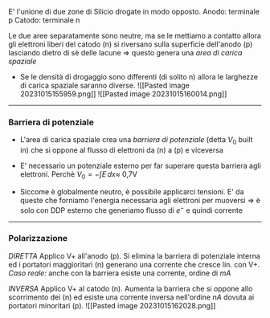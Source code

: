 E' l'unione di due zone di Silicio drogate in modo opposto. 
Anodo: terminale p
Catodo: terminale n

Le due aree separatamente sono neutre, ma se le mettiamo a contatto allora gli elettroni liberi del catodo (n) si riversano sulla superficie dell'anodo (p) lasciando dietro di sè delle lacune => questo genera una *area di carica spaziale*
- Se le densità di drogaggio sono differenti (di solito n) allora le larghezze di carica spaziale saranno diverse.
![[Pasted image 20231015155959.png]]
![[Pasted image 20231015160014.png]]

---
### Barriera di potenziale

- L'area di carica spaziale crea una *barriera di potenziale* (detta $V_0$ built in) che si oppone al flusso di elettroni da (n) a (p) e viceversa
- E' necessario un potenziale esterno per far superare questa barriera agli elettroni. Perchè $V_{0}= -\int E\,dx \approx$ 0,7V

- Siccome è globalmente neutro, è possibile applicarci tensioni. E' da queste che forniamo l'energia necessaria agli elettroni per muoversi => è solo con DDP esterno che generiamo flusso di $e^-$ e quindi corrente


---
### Polarizzazione

*DIRETTA*
Applico V+ all'anodo (p).
Si elimina la barriera di potenziale interna ed i portatori maggioritari (n) generano una corrente che cresce lin. con V+.
*Caso reale:* anche con la barriera esiste una corrente, ordine di $mA$ 

*INVERSA*
Applico V+ al catodo (n).
Aumenta la barriera che si oppone allo scorrimento dei (n) ed esiste una corrente inversa nell'ordine $nA$ dovuta ai portatori minoritari (p).
![[Pasted image 20231015162028.png]]